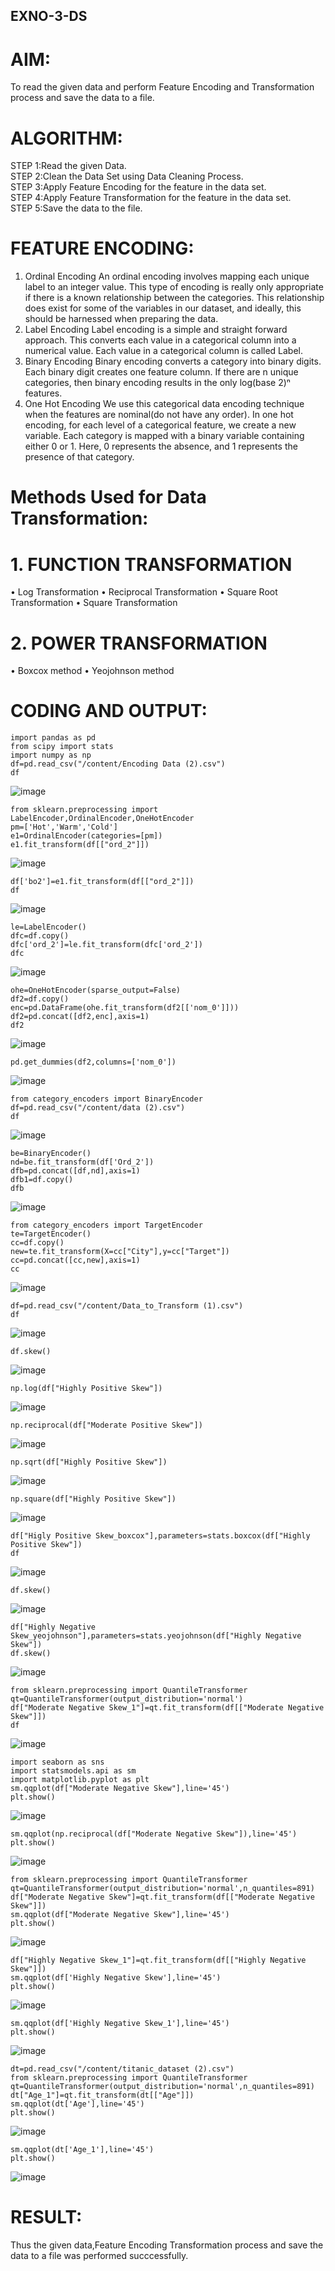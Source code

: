 ## EXNO-3-DS

# AIM:
To read the given data and perform Feature Encoding and Transformation process and save the data to a file.

# ALGORITHM:
STEP 1:Read the given Data.   
STEP 2:Clean the Data Set using Data Cleaning Process.   
STEP 3:Apply Feature Encoding for the feature in the data set.   
STEP 4:Apply Feature Transformation for the feature in the data set.  
STEP 5:Save the data to the file. 

# FEATURE ENCODING:
1. Ordinal Encoding
An ordinal encoding involves mapping each unique label to an integer value. This type of encoding is really only appropriate if there is a known relationship between the categories. This relationship does exist for some of the variables in our dataset, and ideally, this should be harnessed when preparing the data.
2. Label Encoding
Label encoding is a simple and straight forward approach. This converts each value in a categorical column into a numerical value. Each value in a categorical column is called Label.
3. Binary Encoding
Binary encoding converts a category into binary digits. Each binary digit creates one feature column. If there are n unique categories, then binary encoding results in the only log(base 2)ⁿ features.
4. One Hot Encoding
We use this categorical data encoding technique when the features are nominal(do not have any order). In one hot encoding, for each level of a categorical feature, we create a new variable. Each category is mapped with a binary variable containing either 0 or 1. Here, 0 represents the absence, and 1 represents the presence of that category.

# Methods Used for Data Transformation:
  # 1. FUNCTION TRANSFORMATION
• Log Transformation
• Reciprocal Transformation
• Square Root Transformation
• Square Transformation
  # 2. POWER TRANSFORMATION
• Boxcox method
• Yeojohnson method

# CODING AND OUTPUT:


```
import pandas as pd
from scipy import stats
import numpy as np
df=pd.read_csv("/content/Encoding Data (2).csv")
df
```

![image](https://github.com/user-attachments/assets/14df4c46-e8eb-4568-b2b9-bdd5372e2cc1)
```
from sklearn.preprocessing import LabelEncoder,OrdinalEncoder,OneHotEncoder
pm=['Hot','Warm','Cold']
e1=OrdinalEncoder(categories=[pm])
e1.fit_transform(df[["ord_2"]])
```

![image](https://github.com/user-attachments/assets/d594643b-432e-4a13-9ee3-3137d8cc2762)
```
df['bo2']=e1.fit_transform(df[["ord_2"]])
df
```

![image](https://github.com/user-attachments/assets/209fd618-c0c7-4df7-bc33-da02dc8fa24e)
```
le=LabelEncoder()
dfc=df.copy()
dfc['ord_2']=le.fit_transform(dfc['ord_2'])
dfc
```

![image](https://github.com/user-attachments/assets/75685b86-9b43-4ab2-8b8a-e9cecfc3bb8d)
```
ohe=OneHotEncoder(sparse_output=False)
df2=df.copy()
enc=pd.DataFrame(ohe.fit_transform(df2[['nom_0']]))
df2=pd.concat([df2,enc],axis=1)
df2
```

![image](https://github.com/user-attachments/assets/ab963ce4-6409-4613-aed5-11982a618028)
```
pd.get_dummies(df2,columns=['nom_0'])
```

![image](https://github.com/user-attachments/assets/a3aa31a3-4bd2-4ca6-b286-dc510012a0dc)
```
from category_encoders import BinaryEncoder
df=pd.read_csv("/content/data (2).csv")
df
```

![image](https://github.com/user-attachments/assets/d50e4b09-4d93-4bde-b0d3-dc120f1d648d)
```
be=BinaryEncoder()
nd=be.fit_transform(df['Ord_2'])
dfb=pd.concat([df,nd],axis=1)
dfb1=df.copy()
dfb
```

![image](https://github.com/user-attachments/assets/0bdcf517-f8a1-493a-b212-27b358d3fcda)
```
from category_encoders import TargetEncoder
te=TargetEncoder()
cc=df.copy()
new=te.fit_transform(X=cc["City"],y=cc["Target"])
cc=pd.concat([cc,new],axis=1)
cc
```

![image](https://github.com/user-attachments/assets/47a1877b-335e-4b20-b2f6-b2061b202f41)
```
df=pd.read_csv("/content/Data_to_Transform (1).csv")
df
```

![image](https://github.com/user-attachments/assets/eecae3d3-f702-4509-a299-81d55679fc04)
```
df.skew()
```

![image](https://github.com/user-attachments/assets/7f33daff-5205-461d-863b-99e020b6e3e7)
```
np.log(df["Highly Positive Skew"])
```

![image](https://github.com/user-attachments/assets/6cf409fc-4d1f-43d0-a281-0e03952a18fe)
```
np.reciprocal(df["Moderate Positive Skew"])
```

![image](https://github.com/user-attachments/assets/2c52d9f2-b1e5-468b-b0e0-b12f198af95e)
```
np.sqrt(df["Highly Positive Skew"])
```

![image](https://github.com/user-attachments/assets/42de70f2-212a-4b4f-9858-60d5b98326c2)
```
np.square(df["Highly Positive Skew"])
```

![image](https://github.com/user-attachments/assets/ae39892e-3e2b-4ee0-b3b2-24db110feb55)
```
df["Higly Positive Skew_boxcox"],parameters=stats.boxcox(df["Highly Positive Skew"])
df
```

![image](https://github.com/user-attachments/assets/b6fb2a0e-9cb8-41f9-88da-7237907eea38)
```
df.skew()
```

![image](https://github.com/user-attachments/assets/fc63590b-54eb-45c9-98ad-8bc107a226b6)
```
df["Highly Negative Skew_yeojohnson"],parameters=stats.yeojohnson(df["Highly Negative Skew"])
df.skew()
```

![image](https://github.com/user-attachments/assets/479b9460-7580-43a4-8f41-acb6ddf09fd0)
```
from sklearn.preprocessing import QuantileTransformer
qt=QuantileTransformer(output_distribution='normal')
df["Moderate Negative Skew_1"]=qt.fit_transform(df[["Moderate Negative Skew"]])
df
```

![image](https://github.com/user-attachments/assets/0e9510ab-5d7a-4b19-a33c-cb162a802489)
```
import seaborn as sns
import statsmodels.api as sm
import matplotlib.pyplot as plt
sm.qqplot(df["Moderate Negative Skew"],line='45')
plt.show()
```

![image](https://github.com/user-attachments/assets/3d2d9935-4a91-495b-86ae-65d90bd89099)
```
sm.qqplot(np.reciprocal(df["Moderate Negative Skew"]),line='45')
plt.show()
```

![image](https://github.com/user-attachments/assets/41a3ff93-dd55-433d-ac11-073d71f78004)
```
from sklearn.preprocessing import QuantileTransformer
qt=QuantileTransformer(output_distribution='normal',n_quantiles=891)
df["Moderate Negative Skew"]=qt.fit_transform(df[["Moderate Negative Skew"]])
sm.qqplot(df["Moderate Negative Skew"],line='45')
plt.show()
```

![image](https://github.com/user-attachments/assets/bbaea421-5e43-4cd8-87b8-e09eb9890eda)
```
df["Highly Negative Skew_1"]=qt.fit_transform(df[["Highly Negative Skew"]])
sm.qqplot(df['Highly Negative Skew'],line='45')
plt.show()
```

![image](https://github.com/user-attachments/assets/d8e1690b-0c60-4988-85f4-ae0077ec695e)
```
sm.qqplot(df['Highly Negative Skew_1'],line='45')
plt.show()
```

![image](https://github.com/user-attachments/assets/cb108d22-6b25-4506-b53a-56ea4b69049b)
```
dt=pd.read_csv("/content/titanic_dataset (2).csv")
from sklearn.preprocessing import QuantileTransformer
qt=QuantileTransformer(output_distribution='normal',n_quantiles=891)
dt["Age_1"]=qt.fit_transform(dt[["Age"]])
sm.qqplot(dt['Age'],line='45')
plt.show()
```

![image](https://github.com/user-attachments/assets/924b0b4c-fd51-47b3-8c8e-090e956f109f)
```
sm.qqplot(dt['Age_1'],line='45')
plt.show()
```

![image](https://github.com/user-attachments/assets/c2ba9068-a140-46d6-9041-aa88ea0080b7)       
# RESULT:

Thus the given data,Feature Encoding Transformation process and save the data to a file was performed succcessfully.
       
